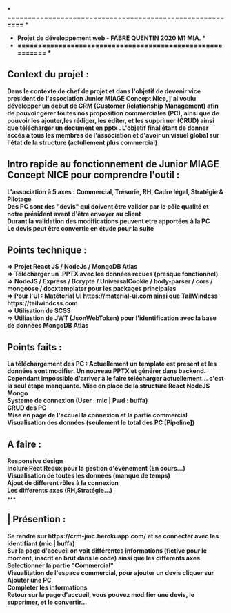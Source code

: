 <b>* ========================================================= *
* Projet de développement web - FABRE QUENTIN 2020 M1 MIA.  *
* ========================================================= *<b>

<h2> Context du projet : <br/></h2>
Dans le contexte de chef de projet et dans l'objetif de devenir vice president de l'association Junior MIAGE Concept Nice, j'ai voulu développer un debut de CRM (Customer Relationship Management) afin de pouvoir gérer toutes nos proposition commerciales (PC), ainsi que de pouvoir les ajouter,les rédiger, les éditer, et les supprimer (CRUD) ainsi que télécharger un document en pptx . L'objetif final étant de donner accés à tous les membres de l'association et d'avoir un visuel global sur l'état de la structure (actullement plus commercial) <br/>

<h2> Intro rapide au fonctionnement de Junior MIAGE Concept NICE pour comprendre l'outil : <br/></h2>
L'association à 5 axes : Commercial, Trésorie, RH, Cadre légal, Stratégie & Pilotage <br/>
Des PC sont des "devis" qui doivent être valider par le pôle qualité et notre président avant d'être envoyer au client <br/>
Durant la validation des modifications peuvent etre apportées à la PC <br/>
Le devis peut être convertie en étude pour la suite <br/>

<h2> Points technique : <br/></h2>
=> Projet React JS / NodeJs / MongoDB Atlas <br/>
=> Télécharger un .PPTX avec les données récues (presque fonctionnel)<br/>
=> NodeJS / Express / Bcrypte / UniversalCookie / body-parser / cors / mongoose / docxtemplater pour les packages principales <br/>
=> Pour l'UI : Matéterial UI https://material-ui.com ainsi que TailWindcss https://tailwindcss.com <br/>
=> Utilisation de SCSS <br/>
=> Utiliastion de JWT (JsonWebToken) pour l'identification avec la base de données MongoDB Atlas <br/>

<h2> Points faits : <br/></h2>
<b>La téléchargement des PC : Actuellement un template est present et les données sont modifier. Un nouveau PPTX et générer dans backend. Cependant impossible d'arriver à le faire télécharger actuellement... c'est la seul étape manquante.</b>
Mise en place de la structure React NodeJS Mongo <br/>
Systeme de connexion (User : mic | Pwd : buffa) <br/>
CRUD des PC <br/>
Mise en page de l'accuel la connexion et la partie commercial <br/>
Visualisation des données (seulement le total des PC [Pipeline]) <br/>
 
<h2> A faire :  <br/></h2>
Responsive design <br/>
Inclure Reat Redux pour la gestion d'événement (En cours...) <br/>
Visualisation de toutes les données (manque de temps) <br/>
Ajout de different rôles à la connexion <br/>
Les differents axes (RH,Stratégie...) <br/>
••• <br/>


<h2> | Présention :  <br/> </h2>
Se rendre sur https://crm-jmc.herokuapp.com/ et se connecter avec les identifiant (mic | buffa)  <br/>
Sur la page d'accueil on voit différentes informations (fictive pour le moment, inscrit en brut dans le code) ainsi que les differents axes <br/>
Selectionner la partie "Commercial" <br/>
Visualitation de l'espace commercial, pour ajouter un devis cliquer sur Ajouter une PC <br/>
Completer les informations <br/>
Retour sur la page d'accueil, vous pouvez modifier une devis, le supprimer, et le convertir... <br/>



